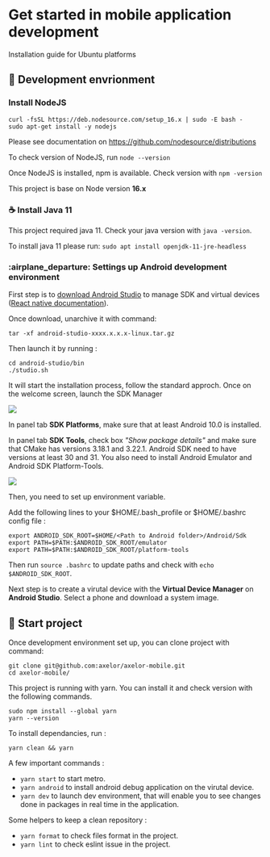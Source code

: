 # Get started in mobile application development

Installation guide for Ubuntu platforms

## :leaves: Development envrionment

### Install NodeJS

```
curl -fsSL https://deb.nodesource.com/setup_16.x | sudo -E bash -
sudo apt-get install -y nodejs
```

Please see documentation on https://github.com/nodesource/distributions

To check version of NodeJS, run `node --version `

Once NodeJS is installed, npm is available. Check version with `npm -version `

This project is base on Node version **16.x**

### :coffee: Install Java 11

This project required java 11. Check your java version with `java -version`.

To install java 11 please run:
`sudo apt install openjdk-11-jre-headless`

### :airplane_departure: Settings up Android development environment

First step is to [download Android Studio](https://developer.android.com/studio/index.html) to manage SDK and virtual devices ([React native documentation](https://developer.android.com/studio/index.html)).

Once download, unarchive it with command:

```
tar -xf android-studio-xxxx.x.x.x-linux.tar.gz
```

Then launch it by running :

```
cd android-studio/bin
./studio.sh
```

It will start the installation process, follow the standard approch.
Once on the welcome screen, launch the SDK Manager

![](https://i.imgur.com/l0JZyPX.png)

In panel tab **SDK Platforms**, make sure that at least Android 10.0 is installed.

In panel tab **SDK Tools**, check box _"Show package details"_ and make sure that CMake has versions 3.18.1 and 3.22.1. Android SDK need to have versions at least 30 and 31. You also need to install Android Emulator and Android SDK Platform-Tools.

![](https://i.imgur.com/VNOEKVa.png)

Then, you need to set up environment variable.

Add the following lines to your $HOME/.bash_profile or $HOME/.bashrc config file :

```
export ANDROID_SDK_ROOT=$HOME/<Path to Android folder>/Android/Sdk
export PATH=$PATH:$ANDROID_SDK_ROOT/emulator
export PATH=$PATH:$ANDROID_SDK_ROOT/platform-tools
```

Then run `source .bashrc` to update paths and check with `echo $ANDROID_SDK_ROOT`.

Next step is to create a virutal device with the **Virtual Device Manager** on **Android Studio**. Select a phone and download a system image.

## :rocket: Start project

Once development environment set up, you can clone project with command:

```
git clone git@github.com:axelor/axelor-mobile.git
cd axelor-mobile/
```

This project is running with yarn. You can install it and check version with the following commands.

```
sudo npm install --global yarn
yarn --version
```

To install dependancies, run :

```
yarn clean && yarn
```

A few important commands :

- `yarn start` to start metro.
- `yarn android` to install android debug application on the virutal device.
- `yarn dev` to launch dev environment, that will enable you to see changes done in packages in real time in the application.

Some helpers to keep a clean repository :

- `yarn format` to check files format in the project.
- `yarn lint` to check eslint issue in the project.
